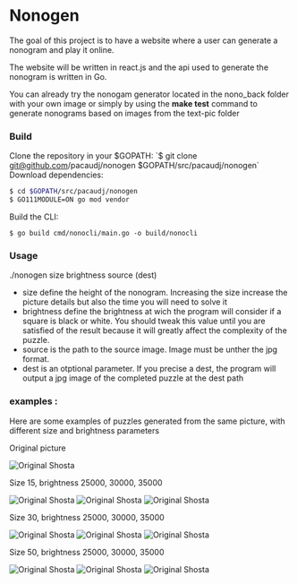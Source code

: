 # Nonogen

The goal of this project is to have a website where a user can generate a nonogram and play it online.

The website will be written in react.js and the api used to generate the nonogram is written in Go.

You can already try the nonogam generator located in the nono_back folder with your own image or simply by using the **make test** command to generate nonograms based on images from the text-pic folder

### Build
Clone the repository in your $GOPATH:  
`$ git clone git@github.com/pacaudj/nonogen $GOPATH/src/pacaudj/nonogen`  
Download dependencies:  
```bash
$ cd $GOPATH/src/pacaudj/nonogen
$ GO111MODULE=ON go mod vendor
```
Build the CLI:
```
$ go build cmd/nonocli/main.go -o build/nonocli
```

### Usage
./nonogen size brightness source (dest)
* size define the height of the nonogram. Increasing the size increase the picture details but also the time you will need to solve it
* brightness define the brightness at wich the program will consider if a square is black or white. You should tweak this value until you are satisfied of the result because it will greatly affect the complexity of the puzzle.
* source is the path to the source image. Image must be unther the jpg format.
* dest is an otptional parameter. If you precise a dest, the program will output a jpg image of the completed puzzle at the dest path


### examples :

Here are some examples of puzzles generated from the same picture, with different size and brightness parameters

Original picture

![Original Shosta](https://i.imgur.com/yndINV8.jpg)

Size 15, brightness 25000, 30000, 35000

![Original Shosta](https://i.imgur.com/KS8hl7W.jpg)
![Original Shosta](https://i.imgur.com/cy5Udgw.jpg)
![Original Shosta](https://i.imgur.com/ncmat1l.jpg)

Size 30, brightness 25000, 30000, 35000

![Original Shosta](https://i.imgur.com/uPzO8eI.jpg)
![Original Shosta](https://i.imgur.com/qMTffuA.jpg)
![Original Shosta](https://i.imgur.com/IhdnWE7.jpg)

Size 50, brightness 25000, 30000, 35000

![Original Shosta](https://i.imgur.com/dagwsJu.jpg)
![Original Shosta](https://i.imgur.com/OTl76ws.jpg)
![Original Shosta](https://i.imgur.com/DkjYfnl.jpg)

